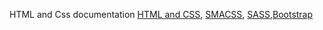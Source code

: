 HTML and Css documentation [HTML and CSS](https://docs.google.com/document/d/1ICCbC3I8jvp6fAaZxSUikn3PbxO4gzymUr9jaZqCWVo/edit?usp=sharing),
[SMACSS](https://drive.google.com/open?id=1eoD72Kry8VvZBCSkIfEufnLWiz8dcJ57uynguB9gxfM), [SASS](https://drive.google.com/open?id=1QP7A4FbbES19-Rba9ofStkqObXXqhurXxiViA3i7N70),[Bootstrap](https://drive.google.com/open?id=1N2XOUfZP8H3ZPppo-9yL6EYAWu1Ta0GD7YdHx9er8U4)